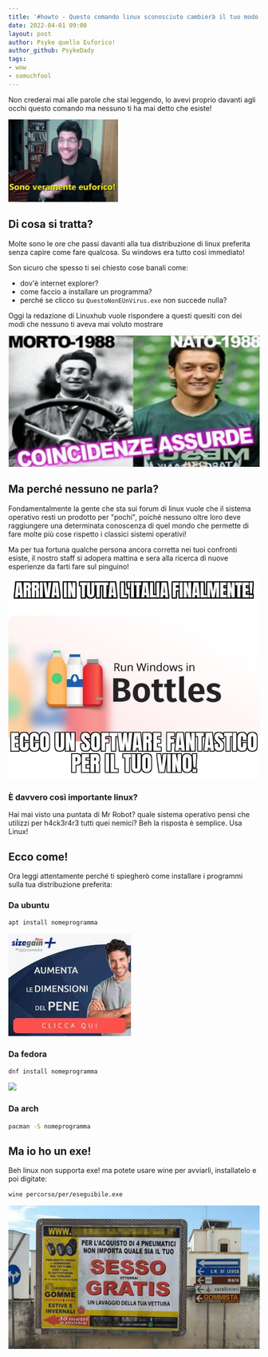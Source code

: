 ```yaml
---
title: '#howto - Questo comando linux sconosciuto cambierà il tuo modo di usare il computer!' 
date: 2022-04-01 09:00
layout: post 
author: Psyke quello Euforico!
author_github: PsykeDady
tags: 
- wow
- somuchfool
---
```




Non crederai mai alle parole che stai leggendo, lo avevi proprio davanti agli occhi questo comando ma nessuno ti ha mai detto che esiste!



![](/uploads/1aprile2022/euforico.gif)



## Di cosa si tratta? 

Molte sono le ore che passi davanti alla tua distribuzione di linux preferita senza capire come fare qualcosa. Su windows era tutto così immediato!



Son sicuro che spesso ti sei chiesto cose banali come:

- dov'è internet explorer? 
- come faccio a installare un programma?
- perché se clicco su `QuestoNonEUnVirus.exe` non succede nulla? 



Oggi la redazione di Linuxhub vuole rispondere a questi quesiti con dei modi che nessuno ti aveva mai voluto mostrare 



![](/uploads/1aprile2022/coincidenze.jpg)



## Ma perché nessuno ne parla?

Fondamentalmente la gente che sta sui forum di linux vuole che il sistema operativo resti un prodotto per "pochi", poiché nessuno oltre loro deve raggiungere una determinata conoscenza di quel mondo che permette di fare molte più cose rispetto i classici sistemi operativi!



Ma per tua fortuna qualche persona ancora corretta nei tuoi confronti esiste, il nostro staff si adopera mattina e sera alla ricerca di nuove esperienze da farti fare sul pinguino!



![](/uploads/1aprile2022/bottiglie.jpg)



### È davvero così importante linux? 

Hai mai visto una puntata di Mr Robot? quale sistema operativo pensi che utilizzi per h4ck3r4r3 tutti quei nemici? Beh la risposta è semplice. Usa Linux!





## Ecco come!

Ora leggi attentamente perché ti spiegherò come installare i programmi sulla tua distribuzione preferita: 



### Da ubuntu

```bash
apt install nomeprogramma
```

![](/uploads/1aprile2022/download.jpeg)



### Da fedora

```bash
dnf install nomeprogramma
```

![](/uploads/1aprile2022/wow.jpg)



### Da arch 

```bash
pacman -S nomeprogramma
```



## Ma io ho un exe!

Beh linux non supporta exe! ma potete usare wine per avviarli, installatelo e poi digitate: 
```bash
wine percorso/per/eseguibile.exe
```



![](/uploads/1aprile2022/sessogratis.jpg)
